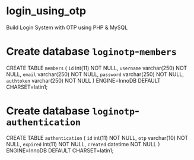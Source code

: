 # login_using_otp
Build Login System with OTP using PHP &amp; MySQL
# Create database `loginotp`-`members`
CREATE TABLE `members` (
  `id` int(11) NOT NULL,
  `username` varchar(250) NOT NULL,
  `email` varchar(250) NOT NULL,
  `password` varchar(250) NOT NULL,
  `authtoken` varchar(250) NOT NULL
) ENGINE=InnoDB DEFAULT CHARSET=latin1;
# Create database `loginotp`-`authentication`
CREATE TABLE `authentication` (
  `id` int(11) NOT NULL,
  `otp` varchar(10) NOT NULL,
  `expired` int(11) NOT NULL,
  `created` datetime NOT NULL
) ENGINE=InnoDB DEFAULT CHARSET=latin1;
